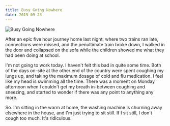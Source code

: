 ```yaml
---
title: Busy Going Nowhere
date: 2015-09-23
---
```


![Busy Going Nowhere](https://source.unsplash.com/7QCBakMyDCE/1600x900)

After an epic five hour journey home last night, where two trains ran late, connections were missed, and the penultimate train broke down, I walked in the door and collapsed on the sofa while the children showed me what they had been doing at school.

I'm not going to work today. I haven't felt this bad in quite some time. Both of the days on-site at the other end of the country were spent coughing my lungs up, and taking the maximum dosage of cold and flu medication. I feel like my head is swimming all the time. There was a moment on Monday afternoon when I couldn't get my breath in-between coughing and sneezing, and started to wonder if there was any point to anything any more.

So. I'm sitting in the warm at home, the washing machine is churning away elsewhere in the house, and I'm just trying to sit still. If I sit still, I don't cough too much. It's ridiculous.